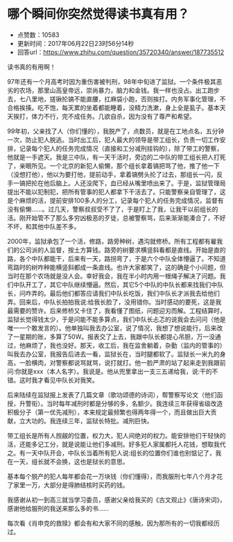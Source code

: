 # 哪个瞬间你突然觉得读书真有用？
- 点赞数：10583
- 更新时间：2017年06月22日23时56分14秒
- 回答url：https://www.zhihu.com/question/35720340/answer/187735512
<body>
 <p data-pid="x3_0FR5t">读书真的有用啊！</p>
 <p data-pid="ncwOBEIo">97年还有一个月高考时因为重伤害被判刑，98年中旬进了监狱。一个条件极其恶劣的农场，那里山高皇帝远，崇尚暴力，脑力和金钱。我一样也没占。出工跑步去，七八里地，搓锹抡镐不能直腰，扛麻袋小跑，否则挨打。内务军事化管理，不合格挨揍。吃不饱，每天累的坐着都能睡着，没精力洗漱，身上全是虱子。基本天天挨打，体力不行，完不成任务。几欲自杀，因为没有了尊严和希望。</p>
 <p data-pid="W9rl0cm5">99年初，父亲找了人（你们懂的），我脱产了，点数员，就是在工地点名，五分钟一次，防止犯人脱逃。当时出工后，犯人最大的领导是带工组长，负责一切工作安排，记录每个犯人的任务完成情况（直接和工分减刑挂钩的），除了带工的警察，他就是一手遮天。我是三中队，有一天干活时，旁边的二中队的带工组长把人打死了，亲眼所见。一个北京的新犯人偷懒，那个组长拿着镐把骂了他，推了他一下（没想打他），他以为要打他，提前动手，拿着镐劈头抡了过去，那组长一闪，反手一镐把抡在他后脑上。人还没爬下，血已经从嘴里喷出来了。于是，监狱管理局提出不能以犯制犯，把所有管事的犯人都拿下干活去了。只能警察亲自管理了，这是个麻烦的活，提前安排100多人的分工，记录每个犯人的任务完成情况，监督有没有偷懒……。过几天，警察叔叔受不了了，于是盯上了我，让我干以前组长的活。刚开始管不了那么多穷凶极恶的歹徒，总被警察骂，后来渐渐能凑合了，不好不坏，和其他中队差不多。</p>
 <p data-pid="defdaWnl">2000年，监狱承包了一个活，修路，路旁种树，遇沟就修桥。所有工程都有雇我们的公司派的人监督，按土方算钱。路旁的树要求横竖斜看都是直线。开始是直的路，各个中队都能干，后来有一天，路拐弯了，于是六个中队全体懵逼了。不知道弯路时的树咋种能横竖斜都成一条直线。也许大家都笑了，这的确是个小问题，但当时在那个农场就是没人会。幸好我会，我在半小时内用一根绳子解决了问题。我们中队开工了，其它中队继续懵逼。然后，其它5个中队的中队长都来找我们中队长，问咋弄的。最后他们都答应请我们中队长吃饭，我们中队长才派我去给他们弄。回来后，中队长拍拍我说:给我长脸了，没用错你。当时感动的要死，这是我最需要的赞许。后来修桥又卡住了，我看懂了图纸，问题迎刃而解。工程结算时，监狱长觉得钱太少，于是问能不能多算点，我们中队长忐忑的说我会去问问（他是唯一一个敢发言的）。他单独叫我去办公室，说了情况，我想了想说能行，后来改了一星期的账，多算了50W。报表交了上去，我跟中队长都提心吊胆，万一没通过，他麻烦了，我也没好。那天，收工后，我在监舍躺着，杂勤（监内的管事的）叫我去办公室，我报告后进去一看，监狱长在，当时腿都软了。监狱长一米九的身高，一脸横肉，对警察都说骂就骂，说打就打。他一脸严肃的站了起来走到我跟前问:你就是xxx（本人名字）。我说是。他从兜里拿出一支三五递给我，说:干的不错。这时我才看见中队长对我笑。</p>
 <p data-pid="-o1pU1g0">后来陆续在监狱报上发表了几篇文章（歌功颂德的诗词），帮警察写论文（他们函授，升警衔）。当时每年减刑时都是分够的多，名额少。我连续三年获得省级改造积极分子（第一优先减刑），本来规定最频繁也得两年得一个，而且做出巨大贡献，立大功的。我连续三年，监狱长特批。减刑巨快。</p>
 <p data-pid="gYlqfsIK">带工组长是所有人觊觎的位置，权力大，犯人间绝对的权力。能安排他们干轻快的活，还能多记工分，就是说能让他们多减刑。好多犯人家属都托人花钱，想取我代之。有一天中队开会，中队长当着所有犯人说:组长的位置你们谁也别惦记了，我在一天，组长就不会换，这也是狱长的意思。</p>
 <p data-pid="HCltRmbJ">基本每个脱产的犯人每年都会花一万块钱（你们懂得），而我服刑七年八个月才花了家里一万，大部分是得肺结核时买药的钱。</p>
 <p data-pid="YscBcZqM">我感谢从初一到高三就当学习委员，感谢父亲给我买的《古文观止》《唐诗宋词》，感谢他给服刑的我送来那么多的书……</p>
 <p data-pid="kciWGmD4">每次看《肖申克的救赎》都会有和大家不同的感触，因为那所有的一切我都经历过。</p>
</body>